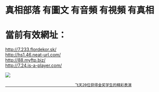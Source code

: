 # 真相部落 有圖文 有音頻 有視頻 有真相<br>
# 當前有效網址：<br>
http://7.233.flordekor.sk/<br>
http://hs1.46.neat-url.com/<br>
http://88.myftp.biz/<br>
http://7.24.is-a-player.com/<br>

<a href="http://7.24.is-a-player.com/zx/" target="_blank"><img src="http://7.24.is-a-player.com/pic/2016/11/p7829911a215010452.jpg">

                                   飞天20位获得金奖学生的精彩表演
</a>

